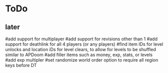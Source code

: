 # ToDo

## later


#add support for multiplayer
#add support for revisions other than 1
#add support for deathlink for all 4 players (or any players)
#find item IDs for level unlocks and location iDs for level clears, to allow for levels to be shuffled similar to APDoom
#add filler items such as money, exp, stats, or levels
#add exp multipler
#set randomize world order option to require all region keys before DT
